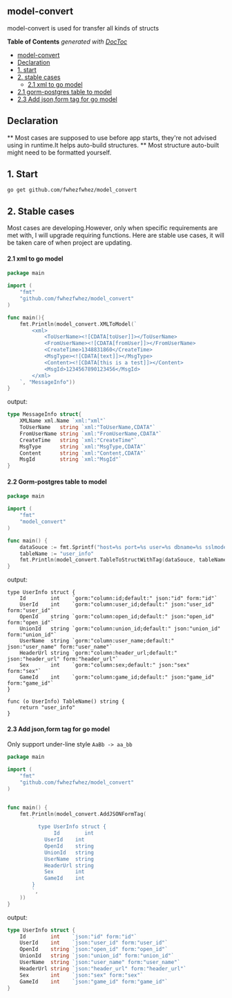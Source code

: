 ## model-convert

model-convert is used for transfer all kinds of structs

<!-- START doctoc generated TOC please keep comment here to allow auto update -->
<!-- DON'T EDIT THIS SECTION, INSTEAD RE-RUN doctoc TO UPDATE -->
**Table of Contents**  *generated with [DocToc](https://github.com/thlorenz/doctoc)*

- [model-convert](#model-convert)
- [Declaration](#declaration)
- [1. start](#1-start)
- [2. stable cases](#2-stable-cases)
    - [2.1 xml to go model](#21-xml-to-go-model)
- [2.1 gorm-postgres table to model](#21-gorm-postgres-table-to-model)
- [2.3 Add json,form tag for go model](#23-add-jsonform-tag-for-go-model)

<!-- END doctoc generated TOC please keep comment here to allow auto update -->


## Declaration
** Most cases are supposed to use before app starts, they're not advised using in runtime.It helps auto-build structures.
** Most structure auto-built might need to be formatted yourself.

## 1. Start
`go get github.com/fwhezfwhez/model_convert`

## 2. Stable cases
Most cases are developing.However, only when specific requirements are met with, I will upgrade requiring functions. Here are stable use cases, it will be taken care of when project are updating.

#### 2.1 xml to go model
```go
package main

import (
    "fmt"
    "github.com/fwhezfwhez/model_convert"
)

func main(){
    fmt.Println(model_convert.XMLToModel(`
        <xml>
            <ToUserName><![CDATA[toUser]]></ToUserName>
            <FromUserName><![CDATA[fromUser]]></FromUserName>
            <CreateTime>1348831860</CreateTime>
            <MsgType><![CDATA[text]]></MsgType>
            <Content><![CDATA[this is a test]]></Content>
            <MsgId>1234567890123456</MsgId>
        </xml>
    `, "MessageInfo"))
}
```
output:
```go
type MessageInfo struct{
    XMLName xml.Name `xml:"xml"`
    ToUserName   string `xml:"ToUserName,CDATA"`
    FromUserName string `xml:"FromUserName,CDATA"`
    CreateTime   string `xml:"CreateTime"`
    MsgType      string `xml:"MsgType,CDATA"`
    Content      string `xml:"Content,CDATA"`
    MsgId        string `xml:"MsgId"`
}
```

#### 2.2 Gorm-postgres table to model

```go
package main

import (
    "fmt"
    "model_convert"
)

func main() {
    dataSouce := fmt.Sprintf("host=%s port=%s user=%s dbname=%s sslmode=%s password=%s", "localhost", "5432", "postgres", "game", "disable", "123")
    tableName := "user_info"
    fmt.Println(model_convert.TableToStructWithTag(dataSouce, tableName))
}
```
output:
```
type UserInfo struct {
    Id        int    `gorm:"column:id;default:" json:"id" form:"id"`
    UserId    int    `gorm:"column:user_id;default:" json:"user_id" form:"user_id"`
    OpenId    string `gorm:"column:open_id;default:" json:"open_id" form:"open_id"`
    UnionId   string `gorm:"column:union_id;default:" json:"union_id" form:"union_id"`
    UserName  string `gorm:"column:user_name;default:" json:"user_name" form:"user_name"`
    HeaderUrl string `gorm:"column:header_url;default:" json:"header_url" form:"header_url"`
    Sex       int    `gorm:"column:sex;default:" json:"sex" form:"sex"`
    GameId    int    `gorm:"column:game_id;default:" json:"game_id" form:"game_id"`
}

func (o UserInfo) TableName() string {
    return "user_info"
}
```

#### 2.3 Add json,form tag for go model
Only support under-line style `AaBb -> aa_bb`
```go
package main

import (
    "fmt"
    "github.com/fwhezfwhez/model_convert"
)


func main() {
    fmt.Println(model_convert.AddJSONFormTag(
        `
          type UserInfo struct {
               Id        int
            UserId    int
            OpenId    string
            UnionId   string
            UserName  string
            HeaderUrl string
            Sex       int
            GameId    int
        }
        `,
    ))
}

```
output:

```go
type UserInfo struct {
    Id        int    `json:"id" form:"id"`
    UserId    int    `json:"user_id" form:"user_id"`
    OpenId    string `json:"open_id" form:"open_id"`
    UnionId   string `json:"union_id" form:"union_id"`
    UserName  string `json:"user_name" form:"user_name"`
    HeaderUrl string `json:"header_url" form:"header_url"`
    Sex       int    `json:"sex" form:"sex"`
    GameId    int    `json:"game_id" form:"game_id"`
}
```
